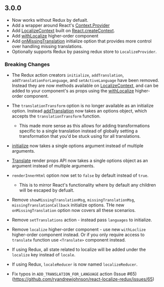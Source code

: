 ## 3.0.0 

* Now works without Redux by defualt.
* Add [<LoclaizeProvider/>](https://ryandrewjohnson.github.io/react-localize-docs/#localizeprovider) a wrapper around React's [Context.Provider](https://reactjs.org/docs/context.html#provider)
* Add [LocalizeContext](https://reactjs.org/docs/context.html#reactcreatecontext) built on [React.createContext](https://reactjs.org/docs/context.html#reactcreatecontext).
* Add [withLocalize](https://ryandrewjohnson.github.io/react-localize-docs/#withlocalize) higher-order component 
* Add [onMissingTranslation](https://ryandrewjohnson.github.io/react-localize-docs/#initialize) initialize option that provides more control over handling missing translations.
* Optionally supports Redux by passing redux store to `LocalizeProvider`.

### Breaking Changes

* The Redux action creators `initialize`, `addTranslation`, `addTranslationForLanguage`, and `setActiveLanguage` have been removed. Instead they are now methods available on [LocalizeContext](https://ryandrewjohnson.github.io/react-localize-docs/#localizecontext), and can be added to your component's as props using the [withLocalize](https://ryandrewjohnson.github.io/react-localize-docs/#withlocalize) higher-order component.

* The `translationTransform` option is no longer available as an initialize option. Instead [addTranslation](https://ryandrewjohnson.github.io/react-localize-docs/#addtranslation) now takes an options object, which accepts the `translationTransform` function.
  * This made more sense as this allows for adding transformations specific to a single translation instead of globally setting a transformation that you'd be stuck using for all translations.

* [initialize](https://ryandrewjohnson.github.io/react-localize-docs/#initialize) now takes a single options argument instead of multiple arguments.

* [Translate](https://ryandrewjohnson.github.io/react-localize-docs/#render-props-api) render props API now takes a single options object as an argument instead of multiple arguments.

* `renderInnerHtml` option now set to `false` by default instead of `true`.
  * This is to mirror React's functionality where by default any children will be escaped by defualt.

* Remove `showMissingTranslationMsg`, `missingTranslationMsg`, `missingTranslationCallback` initialize options. THe new `onMissingTranslation` option now covers all these scenarios.

* Remove `setTranslations` action - instead pass `languages` to initialize.

* Remove `localize` higher-order component - use new `withLoclize` higher-order component instead. Or if you only require access to `translate` function use `<Translate>` component instead.

* If using Redux, all state related to localize will be added under the `localize` key instead of `locale`.

* If using Redux, `localeReducer` is now named `localizeReducer`.

* Fix typos in `ADD_TRANSLATION_FOR_LANGUAGE` action (Issue #65)(https://github.com/ryandrewjohnson/react-localize-redux/issues/65)


